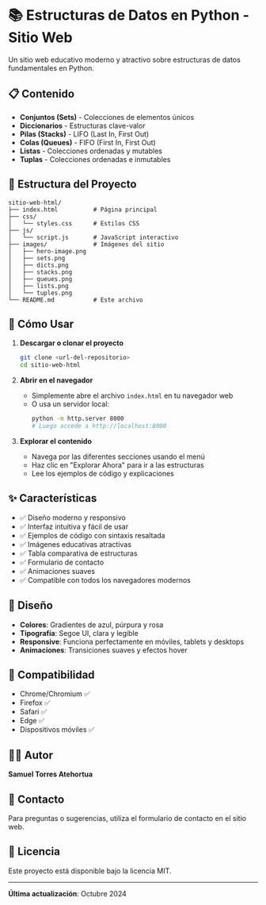 # 📚 Estructuras de Datos en Python - Sitio Web

Un sitio web educativo moderno y atractivo sobre estructuras de datos fundamentales en Python.

## 📋 Contenido

- **Conjuntos (Sets)** - Colecciones de elementos únicos
- **Diccionarios** - Estructuras clave-valor
- **Pilas (Stacks)** - LIFO (Last In, First Out)
- **Colas (Queues)** - FIFO (First In, First Out)
- **Listas** - Colecciones ordenadas y mutables
- **Tuplas** - Colecciones ordenadas e inmutables

## 📁 Estructura del Proyecto

```
sitio-web-html/
├── index.html          # Página principal
├── css/
│   └── styles.css      # Estilos CSS
├── js/
│   └── script.js       # JavaScript interactivo
├── images/             # Imágenes del sitio
│   ├── hero-image.png
│   ├── sets.png
│   ├── dicts.png
│   ├── stacks.png
│   ├── queues.png
│   ├── lists.png
│   └── tuples.png
└── README.md           # Este archivo
```

## 🚀 Cómo Usar

1. **Descargar o clonar el proyecto**
   ```bash
   git clone <url-del-repositorio>
   cd sitio-web-html
   ```

2. **Abrir en el navegador**
   - Simplemente abre el archivo `index.html` en tu navegador web
   - O usa un servidor local:
     ```bash
     python -m http.server 8000
     # Luego accede a http://localhost:8000
     ```

3. **Explorar el contenido**
   - Navega por las diferentes secciones usando el menú
   - Haz clic en "Explorar Ahora" para ir a las estructuras
   - Lee los ejemplos de código y explicaciones

## ✨ Características

- ✅ Diseño moderno y responsivo
- ✅ Interfaz intuitiva y fácil de usar
- ✅ Ejemplos de código con sintaxis resaltada
- ✅ Imágenes educativas atractivas
- ✅ Tabla comparativa de estructuras
- ✅ Formulario de contacto
- ✅ Animaciones suaves
- ✅ Compatible con todos los navegadores modernos

## 🎨 Diseño

- **Colores**: Gradientes de azul, púrpura y rosa
- **Tipografía**: Segoe UI, clara y legible
- **Responsive**: Funciona perfectamente en móviles, tablets y desktops
- **Animaciones**: Transiciones suaves y efectos hover

## 📱 Compatibilidad

- Chrome/Chromium ✅
- Firefox ✅
- Safari ✅
- Edge ✅
- Dispositivos móviles ✅

## 👨‍💻 Autor

**Samuel Torres Atehortua**

## 📧 Contacto

Para preguntas o sugerencias, utiliza el formulario de contacto en el sitio web.

## 📄 Licencia

Este proyecto está disponible bajo la licencia MIT.

---

**Última actualización**: Octubre 2024
